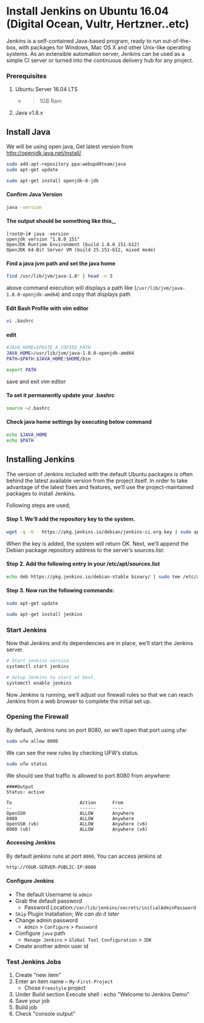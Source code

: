# Install Jenkins on Ubuntu 16.04 (Digital Ocean, Vultr, Hertzner..etc)
 Jenkins is a self-contained Java-based program, ready to run out-of-the-box, with packages for Windows, Mac OS X and other Unix-like operating systems. As an extensible automation server, Jenkins can be used as a simple CI server or turned into the continuous delivery hub for any project.



### Prerequisites
1. Ubuntu Server 16.04 LTS
   - >1GB Ram
      
1. Java v1.8.x 

## Install Java
We will be using open java, Get latest version from http://openjdk.java.net/install/
```sh
sudo add-apt-repository ppa:webupd8team/java
sudo apt-get update

sudo apt-get install openjdk-8-jdk
```

#### Confirm Java Version

```sh
java -version
```

#### The output should be something like this,_
```
[root@~]# java -version
openjdk version "1.8.0_151"
OpenJDK Runtime Environment (build 1.8.0_151-b12)
OpenJDK 64-Bit Server VM (build 25.151-b12, mixed mode)
```

#### Find a java jvm path and set the java home
```sh
find /usr/lib/jvm/java-1.8* | head -n 3 
``` 
above command execution will displays a path like (```/usr/lib/jvm/java-1.8.0-openjdk-amd64```) and copy that displays path 

#### Edit Bash Profile with vim editor
```sh
vi .bashrc
```
#### edit

```sh
#JAVA_HOME=$PASTE_A_COPIED_PATH
JAVA_HOME=/usr/lib/jvm/java-1.8.0-openjdk-amd64
PATH=$PATH:$JAVA_HOME:$HOME/bin

export PATH
```
save and exit vim editor


#### To set it permanently update your .bashrc
```sh
source ~/.bashrc
```

#### Check  java home settings by executing below command
```sh
echo $JAVA_HOME
echo $PATH
```

## Installing Jenkins
The version of Jenkins included with the default Ubuntu packages is often behind the latest available version from the project itself. In order to take advantage of the latest fixes and features, we’ll use the project-maintained packages to install Jenkins.

Following steps are used;
#### Step 1. We’ll add the repository key to the system.

```sh
wget -q -O - https://pkg.jenkins.io/debian/jenkins-ci.org.key | sudo apt-key add -
```
When the key is added, the system will return OK. Next, we’ll append the Debian package repository address to the server’s sources.list:

#### Step 2. Add the following entry in your /etc/apt/sources.list
```sh
echo deb https://pkg.jenkins.io/debian-stable binary/ | sudo tee /etc/apt/sources.list.d/jenkins.list
```

#### Step 3. Now run the following commands:
```sh
sudo apt-get update

sudo apt-get install jenkins
```


### Start Jenkins

Now that Jenkins and its dependencies are in place, we’ll start the Jenkins server.

```sh
# Start jenkins service
systemctl start jenkins

# Setup Jenkins to start at boot,
systemctl enable jenkins

```
Now Jenkins is running, we’ll adjust our firewall rules so that we can reach Jenkins from a web browser to complete the initial set up.

### Opening the Firewall
By default, Jenkins runs on port 8080, so we’ll open that port using ufw:
```sh
sudo ufw allow 8080

```
We can see the new rules by checking UFW’s status.
```sh
sudo ufw status
```

We should see that traffic is allowed to port 8080 from anywhere:
```
####Output
Status: active

To                         Action      From
--                         ------      ----
OpenSSH                    ALLOW       Anywhere
8080                       ALLOW       Anywhere
OpenSSH (v6)               ALLOW       Anywhere (v6)
8080 (v6)                  ALLOW       Anywhere (v6)
```

#### Accessing Jenkins
By default jenkins runs at port `8080`, You can access jenkins at
```sh
http://YOUR-SERVER-PUBLIC-IP:8080
```


#### Configure Jenkins
- The default Username is `admin`
- Grab the default password 
  - Password Location:`/var/lib/jenkins/secrets/initialAdminPassword`
- `Skip` Plugin Installation; _We can do it later_
- Change admin password
  - `Admin` > `Configure` > `Password`
- Configure `java` path
  - `Manage Jenkins` > `Global Tool Configuration` > `JDK`  
- Create another admin user id

### Test Jenkins Jobs
1. Create “new item”
1. Enter an item name – `My-First-Project`
   - Chose `Freestyle` project
1. Under Build section
	Execute shell : echo "Welcome to Jenkins Demo"
1. Save your job 
1. Build job
1. Check "console output"

